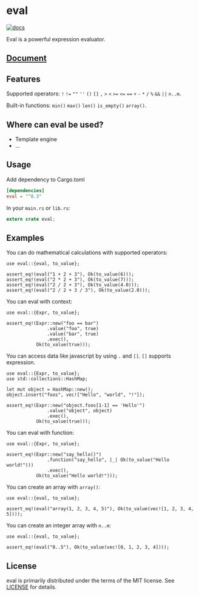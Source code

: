 
eval
====
[![docs](https://docs.rs/eval/badge.svg?version=0.3.2 "docs")](https://docs.rs/eval)

Eval is a powerful expression evaluator.

## [Document](https://docs.rs/eval)

## Features
Supported operators: `!` `!=` `""` `''` `()` `[]` `,` `>` `<` `>=` `<=` `==`
`+` `-` `*` `/` `%` `&&` `||` `n..m`.

Built-in functions: `min()` `max()` `len()` `is_empty()` `array()`.

## Where can eval be used?
* Template engine
* ...

## Usage
Add dependency to Cargo.toml

```toml
[dependencies]
eval = "^0.3"
```

In your `main.rs` or `lib.rs`:

```rust
extern crate eval;
```

## Examples

You can do mathematical calculations with supported operators:

```
use eval::{eval, to_value};

assert_eq!(eval("1 + 2 + 3"), Ok(to_value(6)));
assert_eq!(eval("2 * 2 + 3"), Ok(to_value(7)));
assert_eq!(eval("2 / 2 + 3"), Ok(to_value(4.0)));
assert_eq!(eval("2 / 2 + 3 / 3"), Ok(to_value(2.0)));
```

You can eval with context:

```
use eval::{Expr, to_value};

assert_eq!(Expr::new("foo == bar")
               .value("foo", true)
               .value("bar", true)
               .exec(),
           Ok(to_value(true)));
```


You can access data like javascript by using `.` and `[]`. `[]` supports expression.

```
use eval::{Expr, to_value};
use std::collections::HashMap;

let mut object = HashMap::new();
object.insert("foos", vec!["Hello", "world", "!"]);

assert_eq!(Expr::new("object.foos[1-1] == 'Hello'")
               .value("object", object)
               .exec(),
           Ok(to_value(true)));
```


You can eval with function:

```
use eval::{Expr, to_value};

assert_eq!(Expr::new("say_hello()")
               .function("say_hello", |_| Ok(to_value("Hello world!")))
               .exec(),
           Ok(to_value("Hello world!")));
```


You can create an array with `array()`:

```
use eval::{eval, to_value};

assert_eq!(eval("array(1, 2, 3, 4, 5)"), Ok(to_value(vec![1, 2, 3, 4, 5])));
```


You can create an integer array with `n..m`:

```
use eval::{eval, to_value};

assert_eq!(eval("0..5"), Ok(to_value(vec![0, 1, 2, 3, 4])));
```

## License
eval is primarily distributed under the terms of the MIT license.
See [LICENSE](LICENSE) for details.
